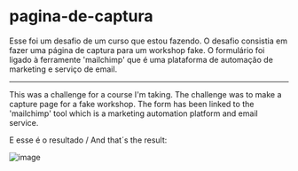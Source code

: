 # pagina-de-captura


Esse foi um desafio de um curso que estou fazendo. O desafio consistia em fazer uma página de captura para um workshop fake. O formulário foi ligado à ferramente 'mailchimp' que é uma plataforma  de automação de marketing e serviço de email.

-----------------------------------------------------------------------------------------------------------------------------------------------------------------------------------

This was a challenge for a course I'm taking. The challenge was to make a capture page for a fake workshop. The form has been linked to the 'mailchimp' tool which is a marketing automation platform and email service.

E esse é o resultado / And that´s the result:

![image](https://user-images.githubusercontent.com/88121566/141878553-a756b970-b494-4f97-8f48-4808c7703e77.png)
